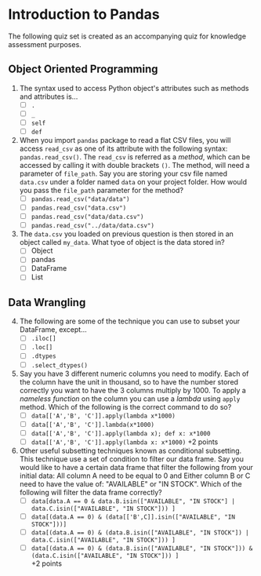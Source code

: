 # Introduction to Pandas

The following quiz set is created as an accompanying quiz for knowledge assessment purposes.

## Object Oriented Programming

1. The syntax used to access Python object's attributes such as methods and attributes is...
	- [ ] `.`  
	- [ ] `_`  
	- [ ] `self`  
	- [ ] `def`  

2. When you import `pandas` package to read a flat CSV files, you will access `read_csv` as one of its attribute with the following syntax: `pandas.read_csv()`. The `read_csv` is referred as a *method*, which can be accessed by calling it with double brackets `()`. The method, will need a parameter of `file_path`. Say you are storing your csv file named `data.csv` under a folder named `data` on your project folder. How would you pass the `file_path` parameter for the method?
	- [ ] `pandas.read_csv("data/data")`  
	- [ ] `pandas.read_csv("data.csv")`  
	- [ ] `pandas.read_csv("data/data.csv")`  
	- [ ] `pandas.read_csv("../data/data.csv")`  

3. The `data.csv` you loaded on previous question is then stored in an object called `my_data`. What tyoe of object is the data stored in?
	- [ ] Object  
	- [ ] pandas  
	- [ ] DataFrame  
	- [ ] List  

## Data Wrangling

4. The following are some of the technique you can use to subset your DataFrame, except...
	- [ ] `.iloc[]`  
	- [ ] `.loc[]`  
	- [ ] `.dtypes`  
	- [ ] `.select_dtypes()`  

5. Say you have 3 different numeric columns you need to modify. Each of the column have the unit in thousand, so to have the number stored correctly you want to have the 3 columns multiply by 1000. To apply a *nameless function* on the column you can use a *lambda* using `apply` method. Which of the following is the correct command to do so?
	- [ ] `data[['A','B', 'C']].apply(lambda x*1000)`  
	- [ ] `data[['A','B', 'C']].lambda(x*1000)`  
	- [ ] `data[['A','B', 'C']].apply(lambda x); def x: x*1000`  
	- [ ] `data[['A','B', 'C']].apply(lambda x: x*1000)`
	+2 points

6. Other useful subsetting techniques known as conditional subsetting. This technique use a set of condition to filter our data frame. Say you would like to have a certain data frame that filter the following from your initial data: All column A need to be equal to 0 and Either column B or C need to have the value of: "AVAILABLE" or "IN STOCK". Which of the following will filter the data frame correctly?
 	- [ ] `data[data.A == 0 & data.B.isin(["AVAILABLE", "IN STOCK"] | data.C.isin(["AVAILABLE", "IN STOCK"])) ]`  
	- [ ] `data[(data.A == 0) & (data[['B',C]].isin(["AVAILABLE", "IN STOCK"]))]`  
	- [ ] `data[(data.A == 0) & (data.B.isin(["AVAILABLE", "IN STOCK"]) | data.C.isin(["AVAILABLE", "IN STOCK"])) ]`  
	- [ ] `data[(data.A == 0) & (data.B.isin(["AVAILABLE", "IN STOCK"])) & (data.C.isin(["AVAILABLE", "IN STOCK"])) ]`  
	+2 points